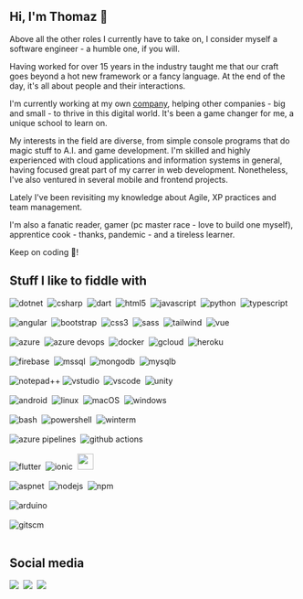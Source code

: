 ## Hi, I'm Thomaz 👋

Above all the other roles I currently have to take on, I consider myself a software engineer - a humble one, if you will.

Having worked for over 15 years in the industry taught me that our craft goes beyond a hot new framework or a fancy language. At the end of the day, it's all about people and their interactions.

I'm currently working at my own [company](https://www.instagram.com/cblx.br/), helping other companies - big and small - to thrive in this digital world. It's been a game changer for me, a unique school to learn on.

My interests in the field are diverse, from simple console programs that do magic stuff to A.I. and game development. I'm skilled and highly experienced with cloud applications and information systems in general, having focused great part of my carrer in web development. Nonetheless, I've also ventured in several mobile and frontend projects.

Lately I've been revisiting my knowledge about Agile, XP practices and team management.

I'm also a fanatic reader, gamer (pc master race - love to build one myself), apprentice cook - thanks, pandemic - and a tireless learner.

Keep on coding :space_invader:! 

## Stuff I like to fiddle with

![dotnet](https://img.shields.io/badge/-5%2B-512BD4?logo=.NET&logoColor=white&style=for-the-badge)&nbsp;
![csharp](https://img.shields.io/badge/-csharp-239120?logo=c%20sharp&logoColor=white&style=for-the-badge)&nbsp;
![dart](https://img.shields.io/badge/-dart-0175C2?logo=Dart&logoColor=white&style=for-the-badge)&nbsp;
![html5](https://img.shields.io/badge/-html5-E34F26?logo=html5&logoColor=white&style=for-the-badge)&nbsp;
![javascript](https://img.shields.io/badge/-javascript-F7DF1E?logo=javascript&logoColor=black&style=for-the-badge)&nbsp;
![python](https://img.shields.io/badge/-python-3776AB?logo=python&logoColor=white&style=for-the-badge)&nbsp;
![typescript](https://img.shields.io/badge/-typescript-3178C6?logo=typescript&logoColor=white&style=for-the-badge)
<br><br>
![angular](https://img.shields.io/badge/-angular-DD0031?logo=angular&logoColor=white&style=for-the-badge)&nbsp;
![bootstrap](https://img.shields.io/badge/-bootstrap-7952B3?logo=bootstrap&logoColor=white&style=for-the-badge)&nbsp;
![css3](https://img.shields.io/badge/-css3-1572B6?logo=css3&logoColor=white&style=for-the-badge)&nbsp;
![sass](https://img.shields.io/badge/-sass-CC6699?logo=sass&logoColor=white&style=for-the-badge)&nbsp;
![tailwind](https://img.shields.io/badge/-tailwind-38B2AC?logo=tailwind%20css&logoColor=white&style=for-the-badge)&nbsp;
![vue](https://img.shields.io/badge/-vuejs-4FC08D?logo=vue.js&logoColor=white&style=for-the-badge)&nbsp;
<br><br>
![azure](https://img.shields.io/badge/-azure-0078D4?logo=microsoft%20azure&logoColor=white&style=for-the-badge)&nbsp;
![azure devops](https://img.shields.io/badge/-azure%20devops-0078D7?logo=azure%20devops&logoColor=white&style=for-the-badge)&nbsp;
![docker](https://img.shields.io/badge/-docker-2496ED?logo=docker&logoColor=white&style=for-the-badge)&nbsp;
![gcloud](https://img.shields.io/badge/-google%20cloud-4285F4?logo=google%20cloud&logoColor=white&style=for-the-badge)&nbsp;
![heroku](https://img.shields.io/badge/-heroku-430098?logo=heroku&logoColor=white&style=for-the-badge)&nbsp;
<br><br>
![firebase](https://img.shields.io/badge/-firebase-FFCA28?logo=firebase&logoColor=black&style=for-the-badge)&nbsp;
![mssql](https://img.shields.io/badge/-microsoft%20sql-CC2927?logo=microsoft%20sql%20server&logoColor=white&style=for-the-badge)&nbsp;
![mongodb](https://img.shields.io/badge/-mongodb-47A248?logo=MongoDB&logoColor=white&style=for-the-badge)&nbsp;
![mysqlb](https://img.shields.io/badge/-mysql-4479A1?logo=MySQL&logoColor=white&style=for-the-badge)&nbsp;
<br><br>
![notepad++](https://img.shields.io/badge/-npp-90E59A?logo=notepad%2B%2B&logoColor=black&style=for-the-badge)
![vstudio](https://img.shields.io/badge/-visual%20studio-5C2D91?logo=visual%20studio&logoColor=white&style=for-the-badge)&nbsp;
![vscode](https://img.shields.io/badge/-vscode-007ACC?logo=visual%20studio%20code&logoColor=white&style=for-the-badge)&nbsp;
![unity](https://img.shields.io/badge/-unity-000000?logo=unity&logoColor=white&style=for-the-badge)&nbsp;
<br><br>
![android](https://img.shields.io/badge/-android-3DDC84?logo=android&logoColor=white&style=for-the-badge)&nbsp;
![linux](https://img.shields.io/badge/-linux-FCC624?logo=linux&logoColor=black&style=for-the-badge)&nbsp;
![macOS](https://img.shields.io/badge/-macOS-000000?logo=Apple&logoColor=white&style=for-the-badge)&nbsp;
![windows](https://img.shields.io/badge/-windows-0078D6?logo=Windows&logoColor=white&style=for-the-badge)&nbsp;
<br><br>
![bash](https://img.shields.io/badge/-bash-4EAA25?logo=GNU%20Bash&logoColor=white&style=for-the-badge)&nbsp;
![powershell](https://img.shields.io/badge/-powershell-5391FE?logo=windows%20terminal&logoColor=white&style=for-the-badge)&nbsp;
![winterm](https://img.shields.io/badge/-windows%20terminal-4d4d4d?logo=windows%20terminal&logoColor=white&style=for-the-badge)&nbsp;
<br><br>
![azure pipelines](https://img.shields.io/badge/-azure%20pipelines-2560E0?logo=Azure%20Pipelines&logoColor=white&style=for-the-badge)&nbsp;
![github actions](https://img.shields.io/badge/-github%20actions-2088FF?logo=github%20actions&logoColor=white&style=for-the-badge)&nbsp;
<br><br>
![flutter](https://img.shields.io/badge/-flutter-02569B?logo=Flutter&logoColor=white&style=for-the-badge)&nbsp;
![ionic](https://img.shields.io/badge/-ionic-3880FF?logo=Ionic&logoColor=white&style=for-the-badge)&nbsp;
<img src="https://www.pwa-shields.com/1.0.0/series/love/rainbow/purple.svg" height="28px">
<br><br>
![aspnet](https://img.shields.io/badge/-ASP.NET-512BD4?style=for-the-badge)&nbsp;
![nodejs](https://img.shields.io/badge/-node.js-339933?logo=node.js&logoColor=white&style=for-the-badge)&nbsp;
![npm](https://img.shields.io/badge/-npm-CB3837?logo=npm&logoColor=white&style=for-the-badge)&nbsp;
<br><br>
![arduino](https://img.shields.io/badge/-arduino-00979D?logo=arduino&logoColor=white&style=for-the-badge)&nbsp;
<br><br>
![gitscm](https://img.shields.io/badge/-git_scm-F05032?logo=Git&logoColor=white&style=for-the-badge)&nbsp;
<br><br>

## Social media

<a href="https://www.linkedin.com/in/thomazsaito/" target="__blank"><img src="https://img.shields.io/badge/-Thomaz_Saito-0077B5?style=flat-square&logo=Linkedin&logoColor=white"/></a>&nbsp;
<a href="https://stackoverflow.com/users/1661163/tomblue" target="__blank"><img src="https://img.shields.io/badge/-tmzblue-000000?style=flat-square&logo=stackoverflow&logoColor=F58025"/></a>&nbsp;
<a href="https://twitter.com/thomazsaito" target="__blank"><img src="https://img.shields.io/badge/-@thomazsaito-1DA1F2?style=flat-square&logo=twitter&logoColor=ffffff"/></a>&nbsp;
